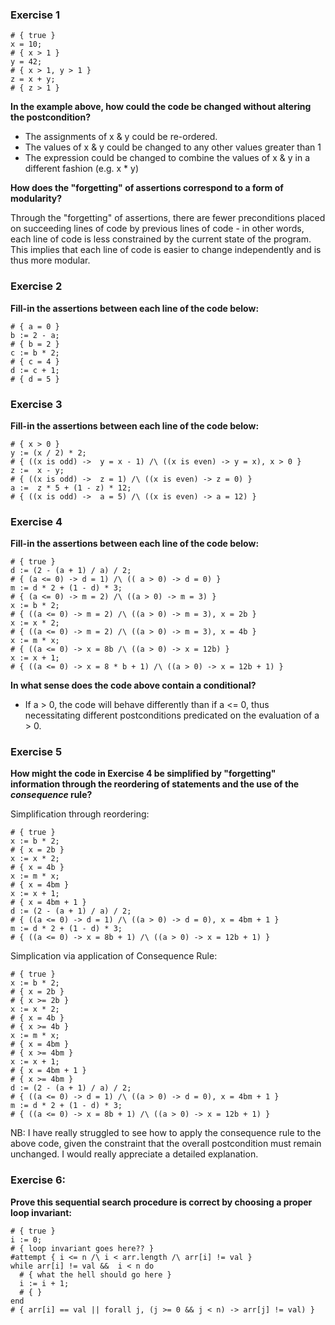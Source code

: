 ### Exercise 1

```shell
# { true }
x = 10;
# { x > 1 }
y = 42;
# { x > 1, y > 1 }
z = x + y;
# { z > 1 }
```

**In the example above, how could the code be changed without altering the postcondition?**

- The assignments of x & y could be re-ordered.
- The values of x & y could be changed to any other values greater than 1
- The expression could be changed to combine the values of x & y in a different fashion (e.g. x * y)

**How does the "forgetting" of assertions correspond to a form of modularity?**

Through the "forgetting" of assertions, there are fewer preconditions placed on succeeding lines of code by previous lines of code - in other words, each line of code is less constrained by the current state of the program. This implies that each line of code is easier to change independently and is thus more modular. 

### Exercise 2

**Fill-in the assertions between each line of the code below:**

```shell
# { a = 0 }
b := 2 - a;
# { b = 2 }
c := b * 2;
# { c = 4 }
d := c + 1;
# { d = 5 }
```

### Exercise 3

**Fill-in the assertions between each line of the code below:**

```shell
# { x > 0 }
y := (x / 2) * 2;
# { ((x is odd) ->  y = x - 1) /\ ((x is even) -> y = x), x > 0 }
z :=  x - y;
# { ((x is odd) ->  z = 1) /\ ((x is even) -> z = 0) }
a :=  z * 5 + (1 - z) * 12;
# { ((x is odd) ->  a = 5) /\ ((x is even) -> a = 12) }
```

### Exercise 4

**Fill-in the assertions between each line of the code below:**

```shell
# { true }
d := (2 - (a + 1) / a) / 2;
# { (a <= 0) -> d = 1) /\ (( a > 0) -> d = 0) }
m := d * 2 + (1 - d) * 3;
# { (a <= 0) -> m = 2) /\ ((a > 0) -> m = 3) }
x := b * 2;
# { ((a <= 0) -> m = 2) /\ ((a > 0) -> m = 3), x = 2b }
x := x * 2;
# { ((a <= 0) -> m = 2) /\ ((a > 0) -> m = 3), x = 4b }
x := m * x;
# { ((a <= 0) -> x = 8b /\ ((a > 0) -> x = 12b) }
x := x + 1;
# { ((a <= 0) -> x = 8 * b + 1) /\ ((a > 0) -> x = 12b + 1) }
```

**In what sense does the code above contain a conditional?**

- If a > 0, the code will behave differently than if a <= 0, thus necessitating different postconditions predicated on the evaluation of a > 0.

### Exercise 5

**How might the code in Exercise 4 be simplified by "forgetting" information through the reordering of statements and the use of the _consequence_ rule?**

Simplification through reordering:

```shell
# { true }
x := b * 2;
# { x = 2b }
x := x * 2;
# { x = 4b }
x := m * x;
# { x = 4bm }
x := x + 1;
# { x = 4bm + 1 }
d := (2 - (a + 1) / a) / 2;
# { ((a <= 0) -> d = 1) /\ ((a > 0) -> d = 0), x = 4bm + 1 }
m := d * 2 + (1 - d) * 3;
# { ((a <= 0) -> x = 8b + 1) /\ ((a > 0) -> x = 12b + 1) }
```

Simplication via application of Consequence Rule:

```shell
# { true }
x := b * 2;
# { x = 2b }
# { x >= 2b }
x := x * 2;
# { x = 4b }
# { x >= 4b }
x := m * x;
# { x = 4bm }
# { x >= 4bm }
x := x + 1;
# { x = 4bm + 1 }
# { x >= 4bm }
d := (2 - (a + 1) / a) / 2;
# { ((a <= 0) -> d = 1) /\ ((a > 0) -> d = 0), x = 4bm + 1 }
m := d * 2 + (1 - d) * 3;
# { ((a <= 0) -> x = 8b + 1) /\ ((a > 0) -> x = 12b + 1) }
```

NB: I have really struggled to see how to apply the consequence rule to the above code, given the constraint that the overall postcondition must remain unchanged. I would really appreciate a detailed explanation.

### Exercise 6:

**Prove this sequential search procedure is correct by choosing a proper loop invariant:**

```
# { true }
i := 0;
# { loop invariant goes here?? }
#attempt { i <= n /\ i < arr.length /\ arr[i] != val }
while arr[i] != val &&  i < n do
  # { what the hell should go here }
  i := i + 1;
  # { }
end
# { arr[i] == val || forall j, (j >= 0 && j < n) -> arr[j] != val) }
```
